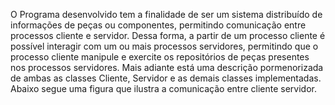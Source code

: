 O Programa desenvolvido tem a finalidade de ser um sistema distribuído de informações de peças ou componentes, permitindo comunicação entre processos cliente e servidor. Dessa forma, a partir de um processo cliente é possível interagir com um ou mais processos servidores, permitindo que o processo cliente manipule e exercite os repositórios de peças presentes nos processos servidores. Mais adiante está uma descrição pormenorizada de ambas as classes Cliente, Servidor e as demais classes implementadas. Abaixo segue uma figura que ilustra a comunicação entre cliente servidor.